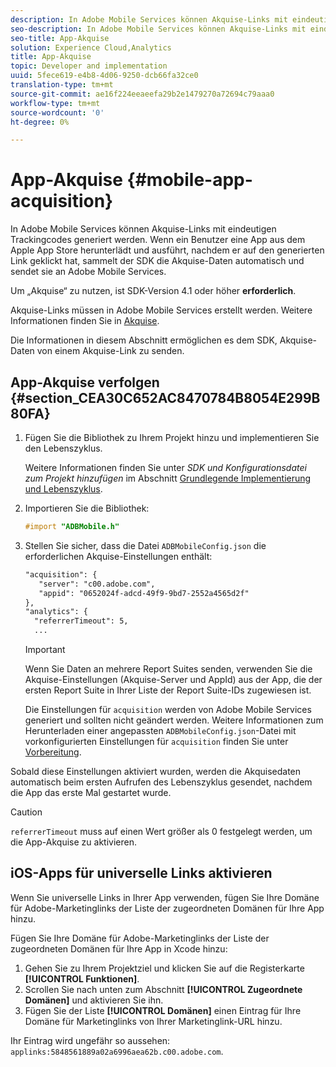 ```yaml
---
description: In Adobe Mobile Services können Akquise-Links mit eindeutigen Trackingcodes generiert werden. Wenn ein Benutzer eine App aus dem Apple App Store herunterlädt und ausführt, nachdem er auf den generierten Link geklickt hat, sammelt der SDK die Akquise-Daten automatisch und sendet sie an Adobe Mobile Services.
seo-description: In Adobe Mobile Services können Akquise-Links mit eindeutigen Trackingcodes generiert werden. Wenn ein Benutzer eine App aus dem Apple App Store herunterlädt und ausführt, nachdem er auf den generierten Link geklickt hat, sammelt der SDK die Akquise-Daten automatisch und sendet sie an Adobe Mobile Services.
seo-title: App-Akquise
solution: Experience Cloud,Analytics
title: App-Akquise
topic: Developer and implementation
uuid: 5fece619-e4b8-4d06-9250-dcb66fa32ce0
translation-type: tm+mt
source-git-commit: ae16f224eeaeefa29b2e1479270a72694c79aaa0
workflow-type: tm+mt
source-wordcount: '0'
ht-degree: 0%

---
```



# App-Akquise {#mobile-app-acquisition}

In Adobe Mobile Services können Akquise-Links mit eindeutigen Trackingcodes generiert werden. Wenn ein Benutzer eine App aus dem Apple App Store herunterlädt und ausführt, nachdem er auf den generierten Link geklickt hat, sammelt der SDK die Akquise-Daten automatisch und sendet sie an Adobe Mobile Services.

Um „Akquise“ zu nutzen, ist SDK-Version 4.1 oder höher **erforderlich**.

Akquise-Links müssen in Adobe Mobile Services erstellt werden. Weitere Informationen finden Sie in [Akquise](/help/using/acquisition-main/acquisition-main.md).

Die Informationen in diesem Abschnitt ermöglichen es dem SDK, Akquise-Daten von einem Akquise-Link zu senden.

## App-Akquise verfolgen {#section_CEA30C652AC8470784B8054E299B80FA}

1. Fügen Sie die Bibliothek zu Ihrem Projekt hinzu und implementieren Sie den Lebenszyklus.

   Weitere Informationen finden Sie unter *SDK und Konfigurationsdatei zum Projekt hinzufügen* im Abschnitt [Grundlegende Implementierung und Lebenszyklus](/help/ios/getting-started/dev-qs.md).
1. Importieren Sie die Bibliothek:

   ```objective-c
   #import "ADBMobile.h"
   ```

1. Stellen Sie sicher, dass die Datei `ADBMobileConfig.json` die erforderlichen Akquise-Einstellungen enthält:

   ```xml
   "acquisition": { 
      "server": "c00.adobe.com", 
      "appid": "0652024f-adcd-49f9-9bd7-2552a4565d2f" 
   }, 
   "analytics": { 
     "referrerTimeout": 5, 
     ...
   ```

   >[!IMPORTANT]
   >
   >Wenn Sie Daten an mehrere Report Suites senden, verwenden Sie die Akquise-Einstellungen (Akquise-Server und AppId) aus der App, die der ersten Report Suite in Ihrer Liste der Report Suite-IDs zugewiesen ist.

   Die Einstellungen für `acquisition` werden von Adobe Mobile Services generiert und sollten nicht geändert werden. Weitere Informationen zum Herunterladen einer angepassten `ADBMobileConfig.json`-Datei mit vorkonfigurierten Einstellungen für `acquisition` finden Sie unter [Vorbereitung](/help/ios/getting-started/requirements.md).

Sobald diese Einstellungen aktiviert wurden, werden die Akquisedaten automatisch beim ersten Aufrufen des Lebenszyklus gesendet, nachdem die App das erste Mal gestartet wurde.

>[!CAUTION]
>
>`referrerTimeout` muss auf einen Wert größer als 0 festgelegt werden, um die App-Akquise zu aktivieren.

## iOS-Apps für universelle Links aktivieren

Wenn Sie universelle Links in Ihrer App verwenden, fügen Sie Ihre Domäne für Adobe-Marketinglinks der Liste der zugeordneten Domänen für Ihre App hinzu.

Fügen Sie Ihre Domäne für Adobe-Marketinglinks der Liste der zugeordneten Domänen für Ihre App in Xcode hinzu:

1. Gehen Sie zu Ihrem Projektziel und klicken Sie auf die Registerkarte **[!UICONTROL Funktionen]**.
2. Scrollen Sie nach unten zum Abschnitt **[!UICONTROL Zugeordnete Domänen]** und aktivieren Sie ihn.
3. Fügen Sie der Liste **[!UICONTROL Domänen]** einen Eintrag für Ihre Domäne für Marketinglinks von Ihrer Marketinglink-URL hinzu.

Ihr Eintrag wird ungefähr so aussehen: `applinks:5848561889a02a6996aea62b.c00.adobe.com`.